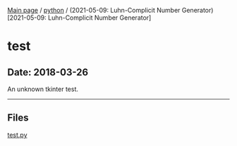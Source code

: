 [Main page](/) / [python](/python) / (2021-05-09: Luhn-Complicit Number Generator)[2021-05-09: Luhn-Complicit Number Generator]

# test

## Date: 2018-03-26

An unknown tkinter test.

-----

## Files

[test.py](test.py)